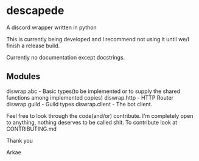 # descapede
A discord wrapper written in python

This is currently being developed and I recommend not using it until we/I finish a release build.

Currently no documentation except docstrings.

## Modules

diswrap.abc - Basic types(to be implemented or to supply the shared functions among implemented copies)
diswrap.http - HTTP Router
diswrap.guild - Guild types
diswrap.client - The bot client.

Feel free to look through the code(and/or) contribute. I'm completely open to anything, nothing deserves to be called shit. To contribute look at CONTRIBUTING.md

Thank you

Arkae
